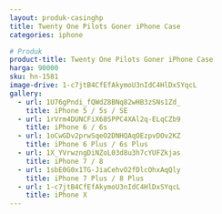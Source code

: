 ```yaml
---
layout: produk-casinghp
title: Twenty One Pilots Goner iPhone Case
categories: iphone

# Produk
product-title: Twenty One Pilots Goner iPhone Case
harga: 90000
sku: hn-1581
image-drive: 1-c7jtB4CfEfAkymoU3nIdC4HlDxSYqcL
gallery:
  - url: 1U76gPndi_fQWdZ8BNq82wHB3zSNs1Zd_
    title: iPhone 5 / 5s / SE
  - url: 1rVrm4DUNCFiX68SPPC4XAl2q-ELqCZb9
    title: iPhone 6 / 6s
  - url: 1oCwGDv2prwSqeO2DNHQAqOEzpvDOv2KZ
    title: iPhone 6 Plus / 6s Plus
  - url: 1X_YVrwzngDiNZoL03d8u3h7cYUFZkjas
    title: iPhone 7 / 8
  - url: 1sbE0G0x1TG-JiaCehvO2fDlcOhxAqQly
    title: iPhone 7 Plus / 8 Plus
  - url: 1-c7jtB4CfEfAkymoU3nIdC4HlDxSYqcL
    title: iPhone X
---
```

